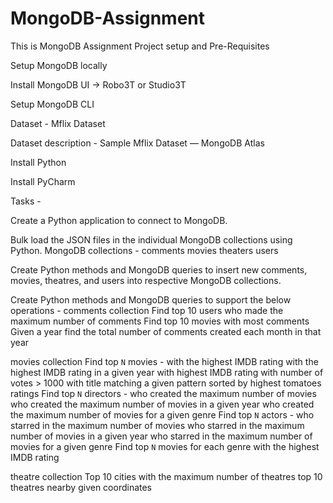 # MongoDB-Assignment
This is MongoDB Assignment
Project setup and Pre-Requisites

Setup MongoDB locally

Install MongoDB UI → Robo3T or Studio3T

Setup MongoDB CLI

Dataset - Mflix Dataset

Dataset description - Sample Mflix Dataset — MongoDB Atlas

Install Python 

Install PyCharm


Tasks -

Create a Python application to connect to MongoDB.

Bulk load the JSON files in the individual MongoDB collections using Python. MongoDB collections -
comments
movies
theaters
users

Create Python methods and MongoDB queries to insert new comments, movies, theatres, and users into respective MongoDB collections.

Create Python methods and MongoDB queries to support the below operations -
comments collection
Find top 10 users who made the maximum number of comments
Find top 10 movies with most comments
Given a year find the total number of comments created each month in that year

movies collection
Find top `N` movies - 
with the highest IMDB rating
with the highest IMDB rating in a given year
with highest IMDB rating with number of votes > 1000
with title matching a given pattern sorted by highest tomatoes ratings
Find top `N` directors -
who created the maximum number of movies
who created the maximum number of movies in a given year
who created the maximum number of movies for a given genre
Find top `N` actors - 
who starred in the maximum number of movies
who starred in the maximum number of movies in a given year
who starred in the maximum number of movies for a given genre
Find top `N` movies for each genre with the highest IMDB rating

theatre collection
Top 10 cities with the maximum number of theatres
top 10 theatres nearby given coordinates

